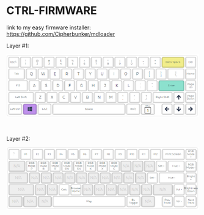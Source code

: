 # CTRL-FIRMWARE
link to my easy firmware installer: https://github.com/Cipherbunker/mdloader


Layer #1:
<br>

![layer1](Layer1.png)

<br>


Layer #2:

![layer1](Layer2.png)


<br>
